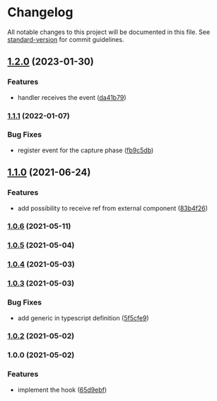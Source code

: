 # Changelog

All notable changes to this project will be documented in this file. See [standard-version](https://github.com/conventional-changelog/standard-version) for commit guidelines.

## [1.2.0](https://github.com/brunoscopelliti/use-click-out/compare/v1.1.1...v1.2.0) (2023-01-30)


### Features

* handler receives the event ([da41b79](https://github.com/brunoscopelliti/use-click-out/commits/da41b79764777c624476d8da6e0bf6f8bb4ff8f4))

### [1.1.1](https://github.com/brunoscopelliti/use-click-out/compare/v1.1.0...v1.1.1) (2022-01-07)


### Bug Fixes

* register event for the capture phase ([fb9c5db](https://github.com/brunoscopelliti/use-click-out/commits/fb9c5db783976fbf876e0b900abe5098b765abc4))

## [1.1.0](https://github.com/brunoscopelliti/use-click-out/compare/v1.0.6...v1.1.0) (2021-06-24)


### Features

* add possibility to receive ref from external component ([83b4f26](https://github.com/brunoscopelliti/use-click-out/commits/83b4f265678d8ab0446dbf9a1753601302070687))

### [1.0.6](https://github.com/brunoscopelliti/use-click-out/compare/v1.0.5...v1.0.6) (2021-05-11)

### [1.0.5](https://github.com/brunoscopelliti/use-click-out/compare/v1.0.4...v1.0.5) (2021-05-04)

### [1.0.4](https://github.com/brunoscopelliti/use-click-out/compare/v1.0.3...v1.0.4) (2021-05-03)

### [1.0.3](https://github.com/brunoscopelliti/use-click-out/compare/v1.0.2...v1.0.3) (2021-05-03)


### Bug Fixes

* add generic in typescript definition ([5f5cfe9](https://github.com/brunoscopelliti/use-click-out/commits/5f5cfe995e080f82f4fdad1fc72955bf7eccf352))

### [1.0.2](https://github.com/brunoscopelliti/use-click-out/compare/v1.0.0...v1.0.2) (2021-05-02)

### 1.0.0 (2021-05-02)


### Features

* implement the hook ([65d9ebf](https://github.com/brunoscopelliti/use-click-out/commits/65d9ebfde41325ac4990e2b27c519f016d8f183e))
